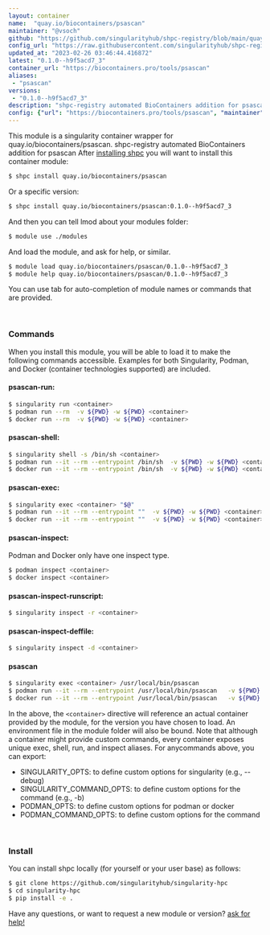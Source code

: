 ```yaml
---
layout: container
name:  "quay.io/biocontainers/psascan"
maintainer: "@vsoch"
github: "https://github.com/singularityhub/shpc-registry/blob/main/quay.io/biocontainers/psascan/container.yaml"
config_url: "https://raw.githubusercontent.com/singularityhub/shpc-registry/main/quay.io/biocontainers/psascan/container.yaml"
updated_at: "2023-02-26 03:46:44.416872"
latest: "0.1.0--h9f5acd7_3"
container_url: "https://biocontainers.pro/tools/psascan"
aliases:
 - "psascan"
versions:
 - "0.1.0--h9f5acd7_3"
description: "shpc-registry automated BioContainers addition for psascan"
config: {"url": "https://biocontainers.pro/tools/psascan", "maintainer": "@vsoch", "description": "shpc-registry automated BioContainers addition for psascan", "latest": {"0.1.0--h9f5acd7_3": "sha256:944b5ed6b0d4327153537bbf9705ec789c85c87f7df6309db80abfbe5ca3658b"}, "tags": {"0.1.0--h9f5acd7_3": "sha256:944b5ed6b0d4327153537bbf9705ec789c85c87f7df6309db80abfbe5ca3658b"}, "docker": "quay.io/biocontainers/psascan", "aliases": {"psascan": "/usr/local/bin/psascan"}}
---
```


This module is a singularity container wrapper for quay.io/biocontainers/psascan.
shpc-registry automated BioContainers addition for psascan
After [installing shpc](#install) you will want to install this container module:


```bash
$ shpc install quay.io/biocontainers/psascan
```

Or a specific version:

```bash
$ shpc install quay.io/biocontainers/psascan:0.1.0--h9f5acd7_3
```

And then you can tell lmod about your modules folder:

```bash
$ module use ./modules
```

And load the module, and ask for help, or similar.

```bash
$ module load quay.io/biocontainers/psascan/0.1.0--h9f5acd7_3
$ module help quay.io/biocontainers/psascan/0.1.0--h9f5acd7_3
```

You can use tab for auto-completion of module names or commands that are provided.

<br>

### Commands

When you install this module, you will be able to load it to make the following commands accessible.
Examples for both Singularity, Podman, and Docker (container technologies supported) are included.

#### psascan-run:

```bash
$ singularity run <container>
$ podman run --rm  -v ${PWD} -w ${PWD} <container>
$ docker run --rm  -v ${PWD} -w ${PWD} <container>
```

#### psascan-shell:

```bash
$ singularity shell -s /bin/sh <container>
$ podman run --it --rm --entrypoint /bin/sh  -v ${PWD} -w ${PWD} <container>
$ docker run --it --rm --entrypoint /bin/sh  -v ${PWD} -w ${PWD} <container>
```

#### psascan-exec:

```bash
$ singularity exec <container> "$@"
$ podman run --it --rm --entrypoint ""  -v ${PWD} -w ${PWD} <container> "$@"
$ docker run --it --rm --entrypoint ""  -v ${PWD} -w ${PWD} <container> "$@"
```

#### psascan-inspect:

Podman and Docker only have one inspect type.

```bash
$ podman inspect <container>
$ docker inspect <container>
```

#### psascan-inspect-runscript:

```bash
$ singularity inspect -r <container>
```

#### psascan-inspect-deffile:

```bash
$ singularity inspect -d <container>
```


#### psascan

```bash
$ singularity exec <container> /usr/local/bin/psascan
$ podman run --it --rm --entrypoint /usr/local/bin/psascan   -v ${PWD} -w ${PWD} <container> -c " $@"
$ docker run --it --rm --entrypoint /usr/local/bin/psascan   -v ${PWD} -w ${PWD} <container> -c " $@"
```



In the above, the `<container>` directive will reference an actual container provided
by the module, for the version you have chosen to load. An environment file in the
module folder will also be bound. Note that although a container
might provide custom commands, every container exposes unique exec, shell, run, and
inspect aliases. For anycommands above, you can export:

 - SINGULARITY_OPTS: to define custom options for singularity (e.g., --debug)
 - SINGULARITY_COMMAND_OPTS: to define custom options for the command (e.g., -b)
 - PODMAN_OPTS: to define custom options for podman or docker
 - PODMAN_COMMAND_OPTS: to define custom options for the command

<br>

### Install

You can install shpc locally (for yourself or your user base) as follows:

```bash
$ git clone https://github.com/singularityhub/singularity-hpc
$ cd singularity-hpc
$ pip install -e .
```

Have any questions, or want to request a new module or version? [ask for help!](https://github.com/singularityhub/singularity-hpc/issues)